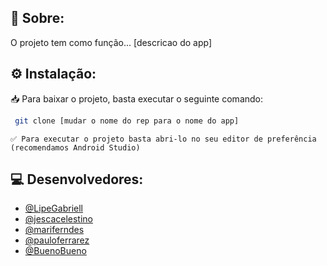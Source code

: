 ## 📝 Sobre:

O projeto tem como função... [descricao do app]


## ⚙️ Instalação:

📥 Para baixar o projeto, basta executar o seguinte comando:

```bash
 git clone [mudar o nome do rep para o nome do app]
```
```
✅ Para executar o projeto basta abri-lo no seu editor de preferência (recomendamos Android Studio)
```

## 💻 Desenvolvedores:

- [@LipeGabriell](https://github.com/LipeGabriell)
- [@jescacelestino](https://github.com/jescacelestino)
- [@mariferndes](https://github.com/mariferndes)
- [@pauloferrarez](https://github.com/pauloferrarez)
- [@BuenoBueno](https://github.com/BuenoBueno)
